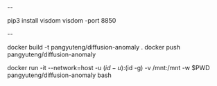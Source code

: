 
--

pip3 install visdom
visdom -port 8850

--

docker build -t pangyuteng/diffusion-anomaly .
docker push pangyuteng/diffusion-anomaly

docker run -it --network=host -u $(id -u):$(id -g) -v /mnt:/mnt -w $PWD pangyuteng/diffusion-anomaly bash


